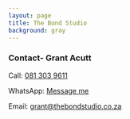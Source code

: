 ```yaml
---
layout: page
title: The Bond Studio
background: gray
---
```


<div class="container contact-us">
  <!-- Main Section Title -->
  <div class="row mb-5">
    <div class="col text-center">
      <!-- <h2 class="section-heading text-uppercase">Contact & Application</h2> -->
    </div>
  </div>

  <!-- Two Column Layout -->
  <div class="row">
    <!-- Left Column: Contact Details -->
    <div class="col-md-12 text-center mb-4 mb-md-0">
      <h3>Contact- Grant Acutt</h3>
      <p>Call: <a href="tel:+27813039611">081 303 9611</a></p>
      <p>WhatsApp: <a href="https://wa.me/27813039611" target="_blank">Message me</a></p>
      <p>Email: <a href="mailto:grant@thebondstudio.co.za?subject=Mail from The Bond Studio Website">grant@thebondstudio.co.za</a></p>
    </div>

  </div>
</div>
